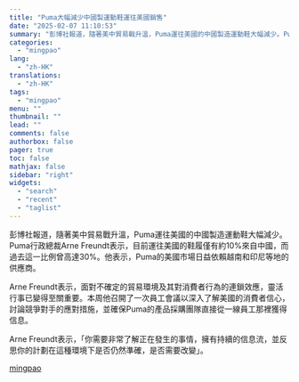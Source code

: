 ```yaml
---
title: "Puma大幅減少中國製運動鞋運往美國銷售"
date: "2025-02-07 11:10:53"
summary: "彭博社報道，隨著美中貿易戰升溫，Puma運往美國的中國製造運動鞋大幅減少。Puma行政總裁Arne..."
categories:
  - "mingpao"
lang:
  - "zh-HK"
translations:
  - "zh-HK"
tags:
  - "mingpao"
menu: ""
thumbnail: ""
lead: ""
comments: false
authorbox: false
pager: true
toc: false
mathjax: false
sidebar: "right"
widgets:
  - "search"
  - "recent"
  - "taglist"
---
```


彭博社報道，隨著美中貿易戰升溫，Puma運往美國的中國製造運動鞋大幅減少。Puma行政總裁Arne Freundt表示，目前運往美國的鞋履僅有約10%來自中國，而過去這一比例曾高達30%。他表示，Puma的美國市場日益依賴越南和印尼等地的供應商。


Arne Freundt表示，面對不確定的貿易環境及其對消費者行為的連鎖效應，靈活行事已變得至關重要。本周他召開了一次員工會議以深入了解美國的消費者信心，討論競爭對手的應對措施，並確保Puma的產品採購團隊直接從一線員工那裡獲得信息。

Arne Freundt表示，「你需要非常了解正在發生的事情，擁有持續的信息流，並反思你的計劃在這種環境下是否仍然準確，是否需要改變」。

[mingpao](https://finance.mingpao.com/fin/instantf/20250207/1738897706975/puma%e5%a4%a7%e5%b9%85%e6%b8%9b%e5%b0%91%e4%b8%ad%e5%9c%8b%e8%a3%bd%e9%81%8b%e5%8b%95%e9%9e%8b%e9%81%8b%e5%be%80%e7%be%8e%e5%9c%8b%e9%8a%b7%e5%94%ae)
